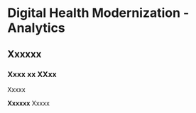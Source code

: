 # Digital Health Modernization - Analytics 

## Xxxxxx 
### Xxxx xx XXxx
Xxxxx 

**Xxxxxx**
Xxxxx 

